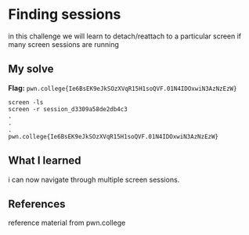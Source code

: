 # Finding sessions
in this challenge we will learn to detach/reattach to a particular screen if many screen sessions are running

## My solve
**Flag:** `pwn.college{Ie6BsEK9eJkSOzXVqR15H1soQVF.01N4IDOxwiN3AzNzEzW}`

```
screen -ls
screen -r session_d3309a58de2db4c3
.
.
.
pwn.college{Ie6BsEK9eJkSOzXVqR15H1soQVF.01N4IDOxwiN3AzNzEzW}
```

## What I learned
i can now navigate through multiple screen sessions.

## References 
reference material from pwn.college

